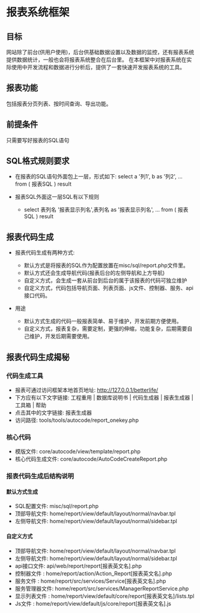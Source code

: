 # 报表系统框架

## 目标

网站除了前台(供用户使用)，后台供基础数据设置以及数据的监控，还有报表系统提供数据统计，一般也会将报表系统整合在后台里。
在本框架中对报表系统在实际使用中开发流程和数据进行分析后，提供了一套快速开发报表系统的工具。

## 报表功能

包括报表分页列表、按时间查询、导出功能。

## 前提条件

只需要写好报表的SQL语句

## SQL格式规则要求

- 在报表的SQL语句外面包上一层，形式如下:
    select a '列1', b as '列2', ... from
    (  报表SQL  ) result

- 报表SQL外面这一层SQL有以下规则
  - select 表列名 '报表显示列名',表列名 as '报表显示列名', ... from (  报表SQL  ) result

## 报表代码生成

- 报表代码生成有两种方式:

  - 默认方式是将报表的SQL作为配置放置在misc/sql/report.php文件里。
  - 默认方式还会生成导航代码(报表后台的左侧导航和上方导航)
  - 自定义方式，会生成一套从前台到后台的属于该报表的代码可独立维护
  - 自定义方式，代码包括导航页面、列表页面、js文件、控制器、服务、api接口代码。

- 用途
  - 默认方式生成的代码一般报表简单、易于维护，开发前期方便使用。
  - 自定义方式，报表复杂，需要定制，更强的伸缩，功能复杂，后期需要自己维护，开发后期需要使用。

## 报表代码生成揭秘

### 代码生成工具

  - 报表可通过访问框架本地首页地址: http://127.0.0.1/betterlife/
  - 下方应有以下文字链接: 工程重用 | 数据库说明书 | 代码生成器 | 报表生成器 | 工具箱 | 帮助
  - 点击其中的文字链接: 报表生成器
  - 访问路径: tools/tools/autocode/report_onekey.php

### 核心代码

  - 模版文件: core/autocode/view/template/report.php
  - 核心代码生成文件: core/autocode/AutoCodeCreateReport.php

### 报表代码生成后结构说明

#### 默认方式生成

  - SQL配置文件: misc/sql/report.php
  - 顶部导航文件: home/report/view/default/layout/normal/navbar.tpl
  - 左侧导航文件: home/report/view/default/layout/normal/sidebar.tpl

#### 自定义方式

  - 顶部导航文件: home/report/view/default/layout/normal/navbar.tpl
  - 左侧导航文件: home/report/view/default/layout/normal/sidebar.tpl
  - api接口文件: api/web/report/report[报表英文名].php
  - 控制器文件 : home/report/action/Action_Report[报表英文名].php
  - 服务文件     : home/report/src/services/Service[报表英文名].php
  - 服务管理器文件:  home/report/src/services/ManagerReportService.php
  - 显示列表文件  : home/report/view/default/core/report[报表英文名]/lists.tpl
  - Js文件       : home/report/view/default/js/core/report[报表英文名].js
